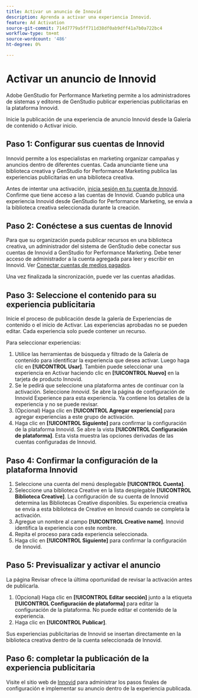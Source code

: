 ```yaml
---
title: Activar un anuncio de Innovid
description: Aprenda a activar una experiencia Innovid.
feature: Ad Activation
source-git-commit: 714d7779a5ff711d38df0ab9dff41a7b0a722bc4
workflow-type: tm+mt
source-wordcount: '486'
ht-degree: 0%

---
```


# Activar un anuncio de Innovid

Adobe GenStudio for Performance Marketing permite a los administradores de sistemas y editores de GenStudio publicar experiencias publicitarias en la plataforma Innovid.

Inicie la publicación de una experiencia de anuncio Innovid desde la Galería de contenido o Activar inicio.

## Paso 1: Configurar sus cuentas de Innovid

Innovid permite a los especialistas en marketing organizar campañas y anuncios dentro de diferentes cuentas. Cada anunciante tiene una biblioteca creativa y GenStudio for Performance Marketing publica las experiencias publicitarias en una biblioteca creativa.

Antes de intentar una activación, [inicia sesión en tu cuenta de Innovid][1]. Confirme que tiene acceso a las cuentas de Innovid. Cuando publica una experiencia Innovid desde GenStudio for Performance Marketing, se envía a la biblioteca creativa seleccionada durante la creación.

## Paso 2: Conéctese a sus cuentas de Innovid

Para que su organización pueda publicar recursos en una biblioteca creativa, un administrador del sistema de GenStudio debe conectar sus cuentas de Innovid a GenStudio for Performance Marketing. Debe tener acceso de administrador a la cuenta agregada para leer y escribir en Innovid. Ver [Conectar cuentas de medios pagados][2].

Una vez finalizada la sincronización, puede ver las cuentas añadidas.

## Paso 3: Seleccione el contenido para su experiencia publicitaria

Inicie el proceso de publicación desde la galería de Experiencias de contenido o el inicio de Activar. Las experiencias aprobadas no se pueden editar. Cada experiencia solo puede contener un recurso.

Para seleccionar experiencias:

1. Utilice las herramientas de búsqueda y filtrado de la Galería de contenido para identificar la experiencia que desea activar. Luego haga clic en **[!UICONTROL Usar]**. También puede seleccionar una experiencia en Activar haciendo clic en **[!UICONTROL Nuevo]** en la tarjeta de producto Innovid.
1. Se le pedirá que seleccione una plataforma antes de continuar con la activación. Seleccione *Innovid*. Se abre la página de configuración de Innovid Experience para esta experiencia. Ya contiene los detalles de la experiencia y no se puede revisar. 
1. (Opcional) Haga clic en **[!UICONTROL Agregar experiencia]** para agregar experiencias a este grupo de activación.
1. Haga clic en **[!UICONTROL Siguiente]** para confirmar la configuración de la plataforma Innovid. Se abre la vista **[!UICONTROL Configuración de plataforma]**. Esta vista muestra las opciones derivadas de las cuentas configuradas de Innovid.

## Paso 4: Confirmar la configuración de la plataforma Innovid

1. Seleccione una cuenta del menú desplegable **[!UICONTROL Cuenta]**. 
1. Seleccione una biblioteca Creative en la lista desplegable **[!UICONTROL Biblioteca Creative]**. La configuración de su cuenta de Innovid determina las Bibliotecas Creative disponibles. Su experiencia creativa se envía a esta biblioteca de Creative en Innovid cuando se completa la activación.
1. Agregue un nombre al campo **[!UICONTROL Creative name]**. Innovid identifica la experiencia con este nombre.
1. Repita el proceso para cada experiencia seleccionada.
1. Haga clic en **[!UICONTROL Siguiente]** para confirmar la configuración de Innovid.

## Paso 5: Previsualizar y activar el anuncio

La página Revisar ofrece la última oportunidad de revisar la activación antes de publicarla.

1. (Opcional) Haga clic en **[!UICONTROL Editar sección]** junto a la etiqueta **[!UICONTROL Configuración de plataforma]** para editar la configuración de la plataforma. No puede editar el contenido de la experiencia.
1. Haga clic en **[!UICONTROL Publicar]**.

Sus experiencias publicitarias de Innovid se insertan directamente en la biblioteca creativa dentro de la cuenta seleccionada de Innovid.

## Paso 6: completar la publicación de la experiencia publicitaria

Visite el sitio web de [Innovid][1] para administrar los pasos finales de configuración e implementar su anuncio dentro de la experiencia publicada.

[1]: https://www.innovid.com/
[2]: /help/user-guide/connectors/connect-channel.md
